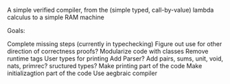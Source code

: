A simple verified compiler, from the (simple typed, call-by-value) lambda calculus to a simple RAM machine

Goals:

Complete missing steps (currently in typechecking)
Figure out use for other direction of correctness proofs?
Modularize code with classes
Remove runtime tags
User types for printing
Add Parser?
Add pairs, sums, unit, void, nats, primrec? sructured types?
Make printing part of the code
Make initializagtion part of the code
Use aegbraic compiler
